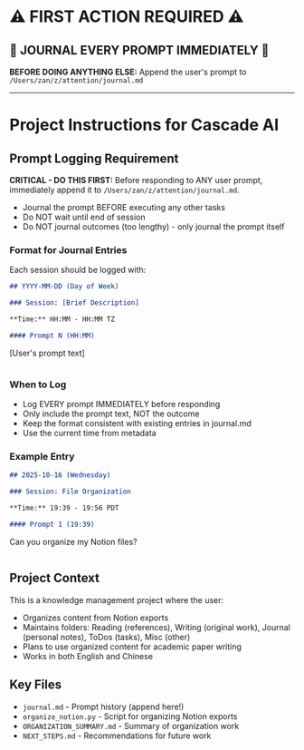 # ⚠️ FIRST ACTION REQUIRED ⚠️

## 🔴 JOURNAL EVERY PROMPT IMMEDIATELY 🔴

**BEFORE DOING ANYTHING ELSE:** Append the user's prompt to `/Users/zan/z/attention/journal.md`

---

# Project Instructions for Cascade AI

## Prompt Logging Requirement

**CRITICAL - DO THIS FIRST:** Before responding to ANY user prompt, immediately append it to `/Users/zan/z/attention/journal.md`. 

- Journal the prompt BEFORE executing any other tasks
- Do NOT wait until end of session
- Do NOT journal outcomes (too lengthy) - only journal the prompt itself

### Format for Journal Entries

Each session should be logged with:

```markdown
## YYYY-MM-DD (Day of Week)

### Session: [Brief Description]

**Time:** HH:MM - HH:MM TZ

#### Prompt N (HH:MM)
```
[User's prompt text]
```
```

### When to Log
- Log EVERY prompt IMMEDIATELY before responding
- Only include the prompt text, NOT the outcome
- Keep the format consistent with existing entries in journal.md
- Use the current time from metadata

### Example Entry
```markdown
## 2025-10-16 (Wednesday)

### Session: File Organization

**Time:** 19:39 - 19:56 PDT

#### Prompt 1 (19:39)
```
Can you organize my Notion files?
```
```

## Project Context

This is a knowledge management project where the user:
- Organizes content from Notion exports
- Maintains folders: Reading (references), Writing (original work), Journal (personal notes), ToDos (tasks), Misc (other)
- Plans to use organized content for academic paper writing
- Works in both English and Chinese

## Key Files
- `journal.md` - Prompt history (append here!)
- `organize_notion.py` - Script for organizing Notion exports
- `ORGANIZATION_SUMMARY.md` - Summary of organization work
- `NEXT_STEPS.md` - Recommendations for future work
